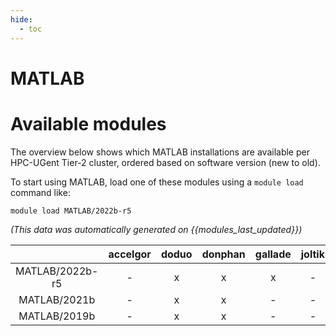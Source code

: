 ```yaml
---
hide:
  - toc
---
```


MATLAB
======

# Available modules


The overview below shows which MATLAB installations are available per HPC-UGent Tier-2 cluster, ordered based on software version (new to old).

To start using MATLAB, load one of these modules using a `module load` command like:

```shell
module load MATLAB/2022b-r5
```

*(This data was automatically generated on {{modules_last_updated}})*  

| |accelgor|doduo|donphan|gallade|joltik|shinx|skitty|
| :---: | :---: | :---: | :---: | :---: | :---: | :---: | :---: |
|MATLAB/2022b-r5|-|x|x|x|-|x|-|
|MATLAB/2021b|-|x|x|-|-|-|-|
|MATLAB/2019b|-|x|x|-|-|-|-|
